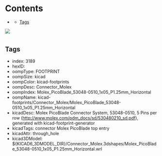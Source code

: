 



Contents
========

* [](#)
	* [Tags](#tags)
  
![][im]
# 

## Tags

- index: 3189
- hexID: 
- oompType: FOOTPRINT
- oompSize: kicad
- oompColor: kicad-footprints
- oompDesc: Connector_Molex
- oompIndex: Molex_PicoBlade_53048-0510_1x05_P1.25mm_Horizontal
- oompName: kicad-footprints/Connector_Molex/Molex_PicoBlade_53048-0510_1x05_P1.25mm_Horizontal
- kicadDesc: Molex PicoBlade Connector System, 53048-0510, 5 Pins per row (http://www.molex.com/pdm_docs/sd/530480210_sd.pdf), generated with kicad-footprint-generator
- kicadTags: connector Molex PicoBlade top entry
- kicadAttr: through_hole
- kicad3DModel: ${KICAD6_3DMODEL_DIR}/Connector_Molex.3dshapes/Molex_PicoBlade_53048-0510_1x05_P1.25mm_Horizontal.wrl



[im]: image.png
